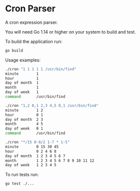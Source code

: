 # Cron Parser
A cron expression parser.

You will need Go 1.14 or higher on your system to build and test.

To build the application run:

```bash
go build
```

Usage examples:

```bash
./cron "1 1 1 1 1 /usr/bin/find"
minute        1
hour          1
day of month  1
month         1
day of week   1
command       /usr/bin/find
```

```bash
./cron "1,2 0,1 2,3 4,5 0,1 /usr/bin/find"
minute        1 2
hour          0 1
day of month  2 3
month         4 5
day of week   0 1
command       /usr/bin/find
```

```bash
./cron "*/15 0-8/2 1-7 * 1-5"
minute        0 15 30 45
hour          0 2 4 6 8
day of month  1 2 3 4 5 6 7
month         1 2 3 4 5 6 7 8 9 10 11 12
day of week   1 2 3 4 5
```

To run tests run:

```bash
go test ./...
```